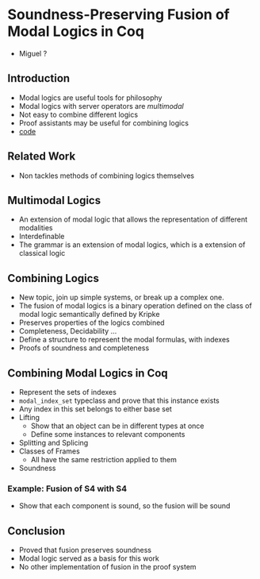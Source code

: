 # Soundness-Preserving Fusion of Modal Logics in Coq
- Miguel ?

## Introduction
- Modal logics are useful tools for philosophy
- Modal logics with server operators are _multimodal_
- Not easy to combine different logics
- Proof assistants may be useful for combining logics
- [code](github.com/funcao/LML)

## Related Work
- Non tackles methods of combining logics themselves

## Multimodal Logics
- An extension of modal logic that allows the representation of different modalities
- Interdefinable
- The grammar is an extension of modal logics, which is a extension of classical logic

## Combining Logics
- New topic, join up simple systems, or break up a complex one.
- The fusion of modal logics is a binary operation defined on the class of modal logic semantically defined by Kripke
- Preserves properties of the logics combined
- Completeness, Decidability ...
- Define a structure to represent the modal formulas, with indexes
- Proofs of soundness and completeness


## Combining Modal Logics in Coq
- Represent the sets of indexes
- `modal_index_set` typeclass and prove that this instance exists
- Any index in this set belongs to either base set
- Lifting
    - Show that an object can be in different types at once
    - Define some instances to relevant components
- Splitting and Splicing
- Classes of Frames
    - All have the same restriction applied to them
- Soundness

### Example: Fusion of S4 with S4
- Show that each component is sound, so the fusion will be sound

## Conclusion
- Proved that fusion preserves soundness
- Modal logic served as a basis for this work
- No other implementation of fusion in the proof system
